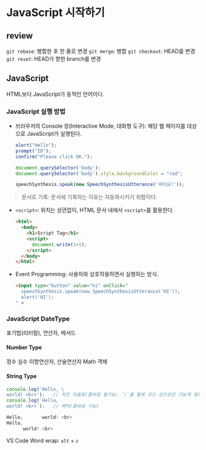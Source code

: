 # JavaScript 시작하기

## review
`git rebase`: 병합한 후 한 줄로 변경
`git merge`: 병합
`git checkout`: HEAD를 변경
`git reset`: HEAD가 향한 branch를 변경

## JavaScript
HTML보다 JavaScript가 동적인 언어이다.

### JavaScript 실행 방법
- 브라우저의 Console 창(Interactive Mode, 대화형 도구): 해당 웹 페이지를 대상으로 JavaScript가 실행된다.
  ```javascript
  alert("Hello");
  prompt("ID");
  confirm("Please click OK.");

  document.querySelector('body');
  document.querySelector('body').style.backgroundColor = "red";

  speechSynthesis.speak(new SpeechSynthesisUtterance('꼭이요!'));
  ```
> 문서로 기록: 문서에 기록하는 이유는 자동화시키기 위함이다.

- `<script>`: 위치는 상관없이, HTML 문서 내에서 `<script>`를 활용한다.
  ```html
  <html>
    <body>
      <h1>Script Tag</h1>
      <script>
        document.write(1+1);
      </script>
    </body>
  </html>
  ```

- Event Programming: 사용자와 상호작용하면서 실행하는 방식.
  ```html
  <input type="button" value="hi" onClick="
    speechSynthesis.speak(new SpeechSynthesisUtterance('HI'));
    alert('HI');
  " >
  ```

### JavaScript DateType
표기법(리터럴), 연산자, 메서드
#### Number Type
정수
실수
이항연산자, 산술연산자
Math 객체

#### String Type
```javascript
console.log('Hello, \
world! <br>');   // 작은 따옴표(줄바꿈 불가능: `\`를 통해 코드 상으로만 가능케 함)
console.log(`Hello, 
world! <br>`);   // 백틱(줄바꿈 가능)

Hello,       world! <br>
Hello, 
      world! <br>
```

VS Code Word wrap: `alt` + `z`